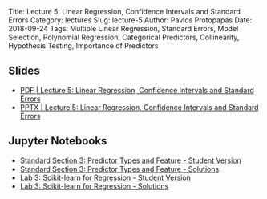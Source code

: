 Title: Lecture 5: Linear Regression, Confidence Intervals and Standard Errors
Category: lectures
Slug: lecture-5
Author: Pavlos Protopapas
Date: 2018-09-24
Tags: Multiple Linear Regression, Standard Errors, Model Selection, Polynomial Regression, Categorical Predictors, Collinearity, Hypothesis Testing, Importance of Predictors

## Slides

- [PDF | Lecture 5: Linear Regression, Confidence Intervals and Standard Errors]({attach}presentation/lecture5_multi_regression.pdf)
- [PPTX | Lecture 5: Linear Regression, Confidence Intervals and Standard Errors]({attach}presentation/lecture5_multi_regression.pptx)

## Jupyter Notebooks

- [Standard Section 3: Predictor Types and Feature - Student Version]({filename}../../sections/section3/notebook/section_3_student.ipynb)
- [Standard Section 3: Predictor Types and Feature - Solutions]({filename}../../sections/section3/notebook/solutions/section_3_solutions.ipynb)
- [Lab 3: Scikit-learn for Regression - Student Version]({filename}../../labs/lab3/notebook/lab3_SLR_KNN.ipynb)
- [Lab 3: Scikit-learn for Regression - Solutions]({filename}../../labs/lab3/notebook/solutions/lab3_solutions.ipynb)
